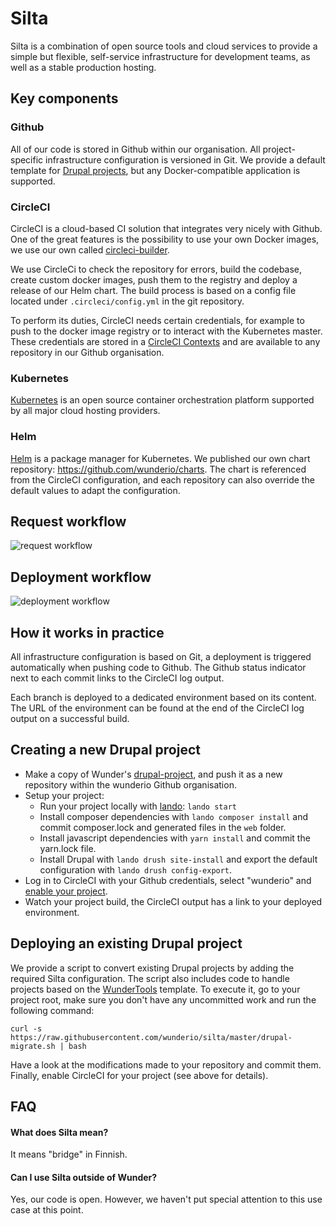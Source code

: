 # Silta

Silta is a combination of open source tools and cloud services to provide a 
simple but flexible, self-service infrastructure for development teams, as well 
as a stable production hosting. 

## Key components

### Github
All of our code is stored in Github within our organisation. All project-specific infrastructure
configuration is versioned in Git. We provide a default template for 
[Drupal projects](https://github.com/wunderio/drupal-project), but any Docker-compatible application
is supported. 

### CircleCI
CircleCI is a cloud-based CI solution that integrates very nicely with Github. 
One of the great features is the possibility to use your own Docker images, 
we use our own called [circleci-builder](https://github.com/wunderio/circleci-builder).

We use CircleCi to check the repository for errors, build the codebase, create custom docker 
images, push them to the registry and deploy a release of our Helm chart. The build process is based 
on a config file located under `.circleci/config.yml` in the git repository.

To perform its duties, CircleCI needs certain credentials, for example to push to the docker image 
registry or to interact with the Kubernetes master. These credentials are stored in a 
[CircleCI Contexts](https://circleci.com/docs/2.0/contexts/) and are available to any repository
in our Github organisation.  

### Kubernetes
[Kubernetes](https://kubernetes.io/) is an open source container orchestration platform supported by all major cloud hosting providers.

### Helm
[Helm](https://helm.sh/) is a package manager for Kubernetes. We published our own chart repository: https://github.com/wunderio/charts. The chart is referenced from the CircleCI configuration, and each repository can also override the default values to adapt the configuration.

## Request workflow
![request workflow](https://github.com/wunderio/silta/raw/master/Silta%20request%20workflow.png)

## Deployment workflow
![deployment workflow](https://github.com/wunderio/silta/raw/master/Silta%20deployment%20workflow.png)

## How it works in practice

All infrastructure configuration is based on Git, a deployment is triggered automatically when pushing code to Github. 
The Github status indicator next to each commit links to the CircleCI log output. 

Each branch is deployed to a dedicated environment based on its content. The URL of the 
environment can be found at the end of the CircleCI log output on a successful build.    

## Creating a new Drupal project

- Make a copy of Wunder's [drupal-project](https://github.com/wunderio/drupal-project), and push it as a new repository within the wunderio Github organisation.
- Setup your project:
    - Run your project locally with [lando](https://docs.devwithlando.io): `lando start`
    - Install composer dependencies with `lando composer install` and commit composer.lock and generated files in the `web` folder.
    - Install javascript dependencies with `yarn install` and commit the yarn.lock file.
    - Install Drupal with `lando drush site-install` and export the default configuration with `lando drush config-export`. 
- Log in to CircleCI with your Github credentials, select "wunderio" and [enable your project](https://circleci.com/add-projects/gh/wunderio).
- Watch your project build, the CircleCI output has a link to your deployed environment.  

## Deploying an existing Drupal project
We provide a script to convert existing Drupal projects by adding the required 
Silta configuration. The script also includes code to handle projects based
on the [WunderTools](https://github.com/wunderio/WunderTools/) template. To execute it, go to your project root, make sure you don't
have any uncommitted work and run the following command:

```
curl -s https://raw.githubusercontent.com/wunderio/silta/master/drupal-migrate.sh | bash
```

Have a look at the modifications made to your repository and commit them.
Finally, enable CircleCI for your project (see above for details).

## FAQ

#### What does Silta mean?
It means "bridge" in Finnish.

#### Can I use Silta outside of Wunder?
Yes, our code is open. However, we haven't put special attention to this use case at this point.
